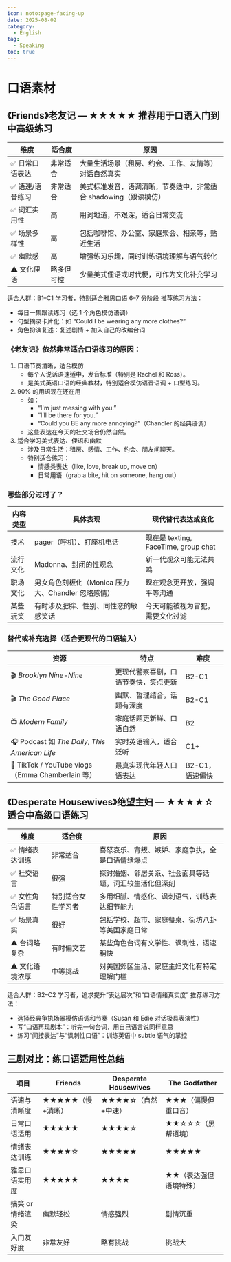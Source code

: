 ```yaml
---
icon: noto:page-facing-up
date: 2025-08-02
category:
  - English
tag:
  - Speaking
toc: true
---
```


# 口语素材

## 《Friends》老友记 — ★★★★★ 推荐用于口语入门到中高级练习

| 维度             | 适合度     | 原因                                                             |
| ---------------- | ---------- | ---------------------------------------------------------------- |
| ✅ 日常口语表达  | 非常适合   | 大量生活场景（租房、约会、工作、友情等）对话自然真实             |
| ✅ 语速/语音练习 | 非常适合   | 美式标准发音，语调清晰，节奏适中，非常适合 shadowing（跟读模仿） |
| ✅ 词汇实用性    | 高         | 用词地道，不艰深，适合日常交流                                   |
| ✅ 场景多样性    | 高         | 包括咖啡馆、办公室、家庭聚会、相亲等，贴近生活                   |
| ✅ 幽默感        | 高         | 增强练习乐趣，同时训练语境理解与语气转化                         |
| ⚠️ 文化俚语      | 略多但可控 | 少量美式俚语或时代梗，可作为文化补充学习                         |

适合人群：B1–C1 学习者，特别适合雅思口语 6–7 分阶段
推荐练习方法：

- 每日一集跟读练习（选 1 个角色模仿语调）
- 句型摘录卡片化：如 “Could I be wearing any more clothes?”
- 角色扮演复述：复述剧情 + 加入自己的改编台词

### 《老友记》依然非常适合口语练习的原因：

1. 口语节奏清晰，适合模仿
   - 每个人说话语速适中，发音标准（特别是 Rachel 和 Ross）。
   - 是美式英语口语的经典教材，特别适合模仿语音语调 + 口型练习。
2. 90% 的用语现在还在用
   - 如：
     - “I'm just messing with you.”
     - “I’ll be there for you.”
     - “Could you BE any more annoying?”（Chandler 的经典语调）
   - 这些表达在今天的社交场合仍然自然。
3. 适合学习美式表达、俚语和幽默
   - 涉及日常生活：租房、感情、工作、约会、朋友间聊天。
   - 特别适合练习：
     - 情感类表达（like, love, break up, move on）
     - 日常用语（grab a bite, hit on someone, hang out）

### 哪些部分过时了？

| 内容类型 | 具体表现                                           | 现代替代表达或变化                   |
| -------- | -------------------------------------------------- | ------------------------------------ |
| 技术     | pager（呼机）、打座机电话                          | 现在是 texting, FaceTime, group chat |
| 流行文化 | Madonna、封闭的性观念                              | 新一代观众可能无法共鸣               |
| 职场文化 | 男女角色刻板化（Monica 压力大、Chandler 忽略感情） | 现在观念更开放，强调平等沟通         |
| 某些玩笑 | 有时涉及肥胖、性别、同性恋的敏感笑话               | 今天可能被视为冒犯，需要文化过滤     |

### 替代或补充选择（适合更现代的口语输入）

| 资源                                             | 特点                                 | 难度            |
| ------------------------------------------------ | ------------------------------------ | --------------- |
| 🎬 _Brooklyn Nine-Nine_                          | 更现代警察喜剧，口语节奏快，笑点更新 | B2-C1           |
| 🎬 _The Good Place_                              | 幽默、哲理结合，话题有深度           | B2-C1           |
| 📺 _Modern Family_                               | 家庭话题更新鲜、口语自然             | B2              |
| 🎧 Podcast 如 _The Daily_, _This American Life_  | 实时英语输入，适合泛听               | C1+             |
| 📱 TikTok / YouTube vlogs（Emma Chamberlain 等） | 最真实现代年轻人口语表达             | B2-C1，语速偏快 |

## 《Desperate Housewives》绝望主妇 — ★★★★☆ 适合中高级口语练习

| 维度            | 适合度             | 原因                                                   |
| --------------- | ------------------ | ------------------------------------------------------ |
| ✅ 情绪表达训练 | 非常适合           | 喜怒哀乐、背叛、嫉妒、家庭争执，全是口语情绪爆点       |
| ✅ 社交语言     | 很强               | 探讨婚姻、邻居关系、社会面具等话题，词汇较生活化但深刻 |
| ✅ 女性角色语言 | 特别适合女性学习者 | 多用细腻、情感化、讽刺语气，训练表达细节能力           |
| ✅ 场景真实     | 很好               | 包括学校、超市、家庭餐桌、街坊八卦等美国家庭日常       |
| ⚠️ 台词略复杂   | 有时偏文艺         | 某些角色台词有文学性、讽刺性，语速稍快                 |
| ⚠️ 文化语境浓厚 | 中等挑战           | 对美国郊区生活、家庭主妇文化有特定理解门槛             |

适合人群：B2–C2 学习者，追求提升“表达层次”和“口语情绪真实度”
推荐练习方法：

- 选择经典争执场景模仿语调和节奏（Susan 和 Edie 对话极具表演性）
- 写“口语再现剧本”：听完一句台词，用自己语言说同样意思
- 练习“间接表达”与“讽刺性口语”：训练英语中 subtle 语气的掌控

## 三剧对比：练口语适用性总结

| 项目             | Friends          | Desperate Housewives | The Godfather          |
| ---------------- | ---------------- | -------------------- | ---------------------- |
| 语速与清晰度     | ★★★★★（慢+清晰） | ★★★★☆（自然+中速）   | ★★★（偏慢但重口音）    |
| 日常口语适用     | ★★★★★            | ★★★★☆                | ★★☆☆☆（黑帮语境）      |
| 情绪表达训练     | ★★★★☆            | ★★★★★                | ★★★★★                  |
| 雅思口语实用度   | ★★★★★            | ★★★★                 | ★★（表达强但语境特殊） |
| 搞笑 or 情绪渲染 | 幽默轻松         | 情感强烈             | 剧情沉重               |
| 入门友好度       | 非常友好         | 略有挑战             | 挑战大                 |
